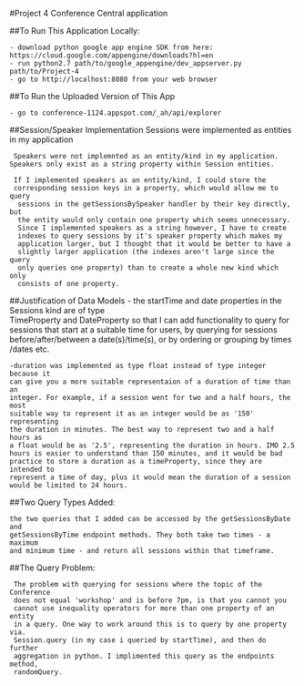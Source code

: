 #Project 4 Conference Central application

##To Run This Application Locally:

	- download python google app engine SDK from here: https://cloud.google.com/appengine/downloads?hl=en
	- run python2.7 path/to/google_appengine/dev_appserver.py path/to/Project-4
	- go to http://localhost:8080 from your web browser

##To Run the Uploaded Version of This App

	- go to conference-1124.appspot.com/_ah/api/explorer

##Session/Speaker Implementation
	 Sessions were implemented as entities in my application
	
	 Speakers were not implemnted as an entity/kind in my application. Speakers only exist as a string property within Session entities.

	 If I implemented speakers as an entity/kind, I could store the
	 corresponding session keys in a property, which would allow me to query
	  sessions in the getSessionsBySpeaker handler by their key directly, but 
	  the entity would only contain one property which seems unnecessary. 
	  Since I implemented speakers as a string however, I have to create 
	  indexes to query sessions by it's speaker property which makes my 
	  application larger, but I thought that it would be better to have a 
	  slightly larger application (the indexes aren't large since the query 
	  only queries one property) than to create a whole new kind which only 
	  consists of one property.

##Justification of Data Models
	- the startTime and date properties in the Sessions kind are of type  
	TimeProperty and DateProperty so that I can add functionality to query for 
	sessions that start at a suitable time for users, by querying for sessions 
	before/after/between a date(s)/time(s), or by ordering or grouping by times
	/dates etc.

	-duration was implemented as type float instead of type integer because it 
	can give you a more suitable representaion of a duration of time than an 
	integer. For example, if a session went for two and a half hours, the most 
	suitable way to represent it as an integer would be as '150' representing 
	the duration in minutes. The best way to represent two and a half hours as 
	a float would be as '2.5', representing the duration in hours. IMO 2.5 
	hours is easier to understand than 150 minutes, and it would be bad 
	practice to store a duration as a timeProperty, since they are intended to 
	represent a time of day, plus it would mean the duration of a session 
	would be limited to 24 hours.

##Two Query Types Added:

	the two queries that I added can be accessed by the getSessionsByDate and 
	getSessionsByTime endpoint methods. They both take two times - a maximum 
	and minimum time - and return all sessions within that timeframe.

##The Query Problem:

	 The problem with querying for sessions where the topic of the Conference 
	 does not equal 'workshop' and is before 7pm, is that you cannot you 
	 cannot use inequality operators for more than one property of an entity 
	 in a query. One way to work around this is to query by one property via. 
	 Session.query (in my case i queried by startTime), and then do further 
	 aggregation in python. I implimented this query as the endpoints method, 
	 randomQuery.
